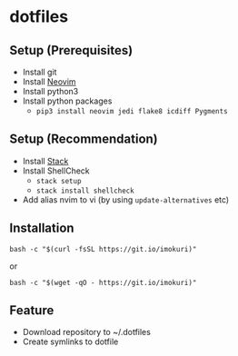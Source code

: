 # dotfiles

## Setup (Prerequisites)

* Install git
* Install [Neovim](https://github.com/neovim/neovim/wiki/Installing-Neovim)
* Install python3
* Install python packages
    - `pip3 install neovim jedi flake8 icdiff Pygments`

## Setup (Recommendation)

* Install [Stack](https://docs.haskellstack.org/en/stable/README/#how-to-install)
* Install ShellCheck
    - `stack setup`
    - `stack install shellcheck`
* Add alias nvim to vi (by using `update-alternatives` etc)

## Installation

`bash -c "$(curl -fsSL https://git.io/imokuri)"`

or

`bash -c "$(wget -qO - https://git.io/imokuri)"`

## Feature

* Download repository to ~/.dotfiles
* Create symlinks to dotfile
